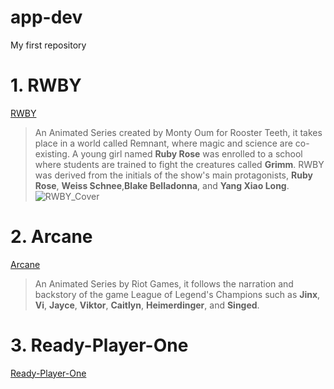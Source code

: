 # app-dev
My first repository
# 1. RWBY
[RWBY](https://roosterteeth.com/series/rwby)
> An Animated Series created by Monty Oum for Rooster Teeth, it takes place in a world called Remnant, where magic and science are co-existing. A young girl named **Ruby Rose** was enrolled to a school where students are trained to fight the creatures called **Grimm**.
RWBY was derived from the initials of the show's main protagonists, **Ruby Rose**, **Weiss Schnee**,**Blake Belladonna**, and **Yang Xiao Long**. 
![RWBY_Cover](https://github.com/Trashyrose09/app-dev/assets/151895544/e964f51a-32a8-44f4-8d31-208d72c339f5)


# 2. Arcane
[Arcane](https://arcane.com/en-sg/)
> An Animated Series by Riot Games, it follows the narration and backstory of the game League of Legend's Champions such as **Jinx**, **Vi**, **Jayce**, **Viktor**, **Caitlyn**, **Heimerdinger**, and **Singed**.



# 3. Ready-Player-One
[Ready-Player-One](https://en.wikipedia.org/wiki/Ready_Player_One_(film))

